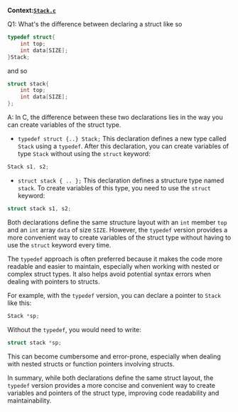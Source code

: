 **Context:[`Stack.c`](https://github.com/PhoenixAthens/JS-Adventures/blob/main/JS_Prototypes/protoChain.js)**<br>

Q1: What's the difference between declaring a struct like so
```c
typedef struct{
    int top;
    int data[SIZE];
}Stack;
```
and so
```c
struct stack{
    int top;
    int data[SIZE];
};
```
A: In C, the difference between these two declarations lies in the way you can create variables of the struct type.
- `typedef struct {..} Stack;`
This declaration defines a new type called `Stack` using a `typedef`. After this declaration, you can create variables of type `Stack` without using the `struct` keyword:
```c
Stack s1, s2;
```
- `struct stack { .. };`
This declaration defines a structure type named `stack`. To create variables of this type, you need to use the `struct` keyword:
```c
struct stack s1, s2;
```
Both declarations define the same structure layout with an `int` member `top` and an `int` array `data` of size `SIZE`. However, the `typedef` version provides a more convenient way to create variables of the struct type without having to use the `struct` keyword every time.

The `typedef` approach is often preferred because it makes the code more readable and easier to maintain, especially when working with nested or complex struct types. It also helps avoid potential syntax errors when dealing with pointers to structs.

For example, with the `typedef` version, you can declare a pointer to `Stack` like this:
```c
Stack *sp;
```
Without the `typedef`, you would need to write:
```c
struct stack *sp;
```
This can become cumbersome and error-prone, especially when dealing with nested structs or function pointers involving structs.

In summary, while both declarations define the same struct layout, the `typedef` version provides a more concise and convenient way to create variables and pointers of the struct type, improving code readability and maintainability.